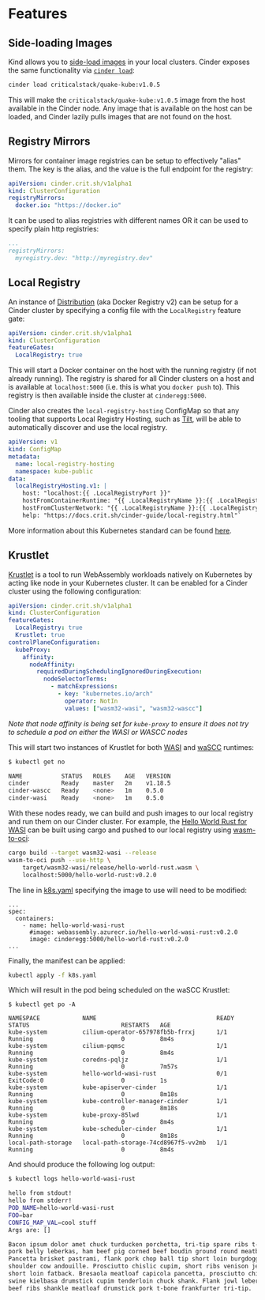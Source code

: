 # Features

## Side-loading Images

Kind allows you to [side-load images](https://kind.sigs.k8s.io/docs/user/quick-start/#loading-an-image-into-your-cluster) in your local clusters. Cinder exposes the same functionality via [`cinder load`](../cinder-commands/cinder-load.md):

```sh
cinder load criticalstack/quake-kube:v1.0.5
```

This will make the `criticalstack/quake-kube:v1.0.5` image from the host available in the Cinder node. Any image that is available on the host can be loaded, and Cinder lazily pulls images that are not found on the host.

## Registry Mirrors

Mirrors for container image registries can be setup to effectively "alias" them. The key is the alias, and the value is the full endpoint for the registry:

```yaml
apiVersion: cinder.crit.sh/v1alpha1
kind: ClusterConfiguration
registryMirrors:
  docker.io: "https://docker.io"
```

It can be used to alias registries with different names OR it can be used to specify plain http registries:

```yaml
...
registryMirrors:
  myregistry.dev: "http://myregistry.dev"
```

## Local Registry

An instance of [Distribution](https://github.com/docker/distribution) (aka Docker Registry v2) can be setup for a Cinder cluster by specifying a config file with the `LocalRegistry` feature gate:

```yaml
apiVersion: cinder.crit.sh/v1alpha1
kind: ClusterConfiguration
featureGates:
  LocalRegistry: true
```

This will start a Docker container on the host with the running registry (if not already running). The registry is shared for all Cinder clusters on a host and is available at `localhost:5000` (i.e. this is what you `docker push` to). This registry is then available inside the cluster at `cinderegg:5000`.

Cinder also creates the `local-registry-hosting` ConfigMap so that any tooling that supports Local Registry Hosting, such as [Tilt](https://tilt.dev/), will be able to automatically discover and use the local registry.

```yaml
apiVersion: v1
kind: ConfigMap
metadata:
  name: local-registry-hosting
  namespace: kube-public
data:
  localRegistryHosting.v1: |
    host: "localhost:{{ .LocalRegistryPort }}"
    hostFromContainerRuntime: "{{ .LocalRegistryName }}:{{ .LocalRegistryPort }}"
    hostFromClusterNetwork: "{{ .LocalRegistryName }}:{{ .LocalRegistryPort }}"
    help: "https://docs.crit.sh/cinder-guide/local-registry.html"`
```

More information about this Kubernetes standard can be found [here](https://github.com/kubernetes/enhancements/blob/c5b6b632811c21ababa9e3565766b2d70614feec/keps/sig-cluster-lifecycle/generic/1755-communicating-a-local-registry/README.md#design-details).

## Krustlet

[Krustlet](https://github.com/deislabs/krustlet) is a tool to run WebAssembly workloads natively on Kubernetes by acting like node in your Kubernetes cluster. It can be enabled for a Cinder cluster using the following configuration:


```yaml
apiVersion: cinder.crit.sh/v1alpha1
kind: ClusterConfiguration
featureGates:
  LocalRegistry: true
  Krustlet: true
controlPlaneConfiguration:
  kubeProxy:
    affinity:
      nodeAffinity:
        requiredDuringSchedulingIgnoredDuringExecution:
          nodeSelectorTerms:
            - matchExpressions:
              - key: "kubernetes.io/arch"
                operator: NotIn
                values: ["wasm32-wasi", "wasm32-wascc"]
```

*Note that node affinity is being set for `kube-proxy` to ensure it does not try to schedule a pod on either the WASI or WASCC nodes*

This will start two instances of Krustlet for both [WASI](https://wasi.dev/) and [waSCC](https://wascc.dev/) runtimes:

```sh
$ kubectl get no

NAME           STATUS   ROLES    AGE   VERSION
cinder         Ready    master   2m    v1.18.5
cinder-wascc   Ready    <none>   1m    0.5.0
cinder-wasi    Ready    <none>   1m    0.5.0
```

With these nodes ready, we can build and push images to our local registry and run them on our Cinder cluster. For example, the [Hello World Rust for WASI](https://github.com/deislabs/krustlet/tree/master/demos/wasi/hello-world-rust) can be built using cargo and pushed to our local registry using [wasm-to-oci](https://github.com/engineerd/wasm-to-oci):

```sh
cargo build --target wasm32-wasi --release
wasm-to-oci push --use-http \
    target/wasm32-wasi/release/hello-world-rust.wasm \
    localhost:5000/hello-world-rust:v0.2.0
```

The line in [k8s.yaml](https://github.com/deislabs/krustlet/blob/v0.5.0/demos/wasi/hello-world-rust/k8s.yaml) specifying the image to use will need to be modified:

```
...
spec:
  containers:
    - name: hello-world-wasi-rust
      #image: webassembly.azurecr.io/hello-world-wasi-rust:v0.2.0
      image: cinderegg:5000/hello-world-rust:v0.2.0
...
```

Finally, the manifest can be applied:

```sh
kubectl apply -f k8s.yaml
```

Which will result in the pod being scheduled on the waSCC Krustlet:

```
$ kubectl get po -A

NAMESPACE            NAME                                  READY   STATUS                          RESTARTS   AGE
kube-system          cilium-operator-657978fb5b-frrxj      1/1     Running                         0          8m4s
kube-system          cilium-pqmsc                          1/1     Running                         0          8m4s
kube-system          coredns-pqljz                         1/1     Running                         0          7m57s
kube-system          hello-world-wasi-rust                 0/1     ExitCode:0                      0          1s
kube-system          kube-apiserver-cinder                 1/1     Running                         0          8m18s
kube-system          kube-controller-manager-cinder        1/1     Running                         0          8m18s
kube-system          kube-proxy-85lwd                      1/1     Running                         0          8m4s
kube-system          kube-scheduler-cinder                 1/1     Running                         0          8m18s
local-path-storage   local-path-storage-74cd8967f5-vv2mb   1/1     Running                         0          8m4s
```

And should produce the following log output:

```sh
$ kubectl logs hello-world-wasi-rust

hello from stdout!
hello from stderr!
POD_NAME=hello-world-wasi-rust
FOO=bar
CONFIG_MAP_VAL=cool stuff
Args are: []

Bacon ipsum dolor amet chuck turducken porchetta, tri-tip spare ribs t-bone ham hock. Meatloaf
pork belly leberkas, ham beef pig corned beef boudin ground round meatball alcatra jerky.
Pancetta brisket pastrami, flank pork chop ball tip short loin burgdoggen. Tri-tip kevin
shoulder cow andouille. Prosciutto chislic cupim, short ribs venison jerky beef ribs ham hock
short loin fatback. Bresaola meatloaf capicola pancetta, prosciutto chicken landjaeger andouille
swine kielbasa drumstick cupim tenderloin chuck shank. Flank jowl leberkas turducken ham tongue
beef ribs shankle meatloaf drumstick pork t-bone frankfurter tri-tip.
```
